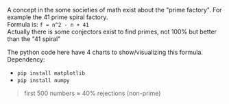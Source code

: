 A concept in the some societies of math exist about the "prime factory". For example the 41 prime spiral factory.\
Formula is: `f = n^2 - n + 41`\
Actually there is some conjectors exist to find primes, not 100% but better than the "41 spiral"

The python code here have 4 charts to show/visualizing this formula.\
Dependency:
- `pip install matplotlib`
- `pip install numpy`

> first 500 numbers ≈ 40% rejections (non-prime)
